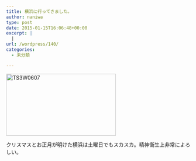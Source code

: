 ```yaml
---
title: 横浜に行ってきました。
author: naniwa
type: post
date: 2015-01-15T16:06:48+00:00
excerpt: |
  |
url: /wordpress/140/
categories:
  - 未分類

---
```

[<img class="alignnone size-medium wp-image-141" src="http://cfw4.dip.jp/wordpress/wp-content/uploads/2015/01/TS3W0607-300x169.jpg" alt="TS3W0607" width="300" height="169" />][1]

クリスマスとお正月が明けた横浜は土曜日でもスカスカ。精神衛生上非常によろしい。

 [1]: http://cfw4.dip.jp/wordpress/wp-content/uploads/2015/01/TS3W0607.jpg